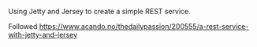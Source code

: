 Using Jetty and Jersey to create a simple REST service.

Followed https://www.acando.no/thedailypassion/200555/a-rest-service-with-jetty-and-jersey
